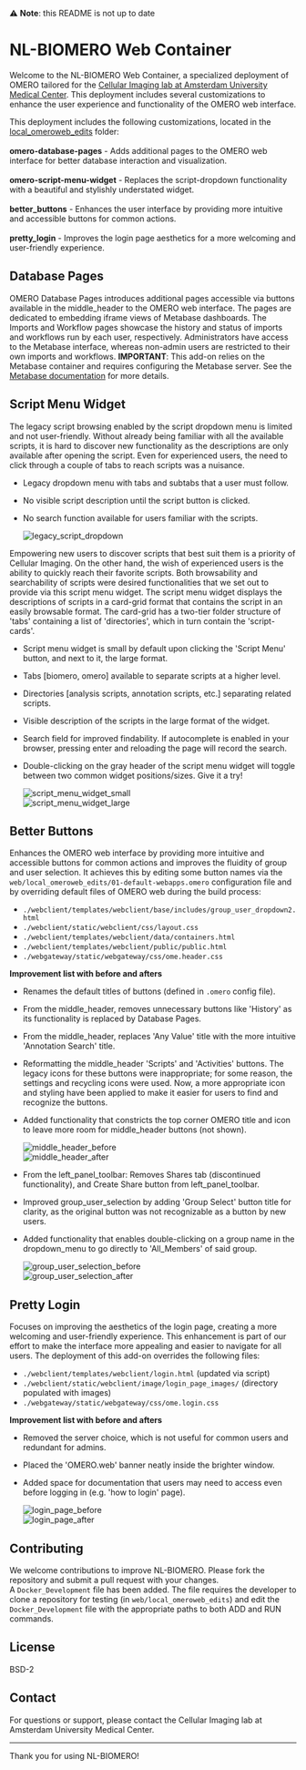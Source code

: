 ⚠️ **Note**: this README is not up to date

# NL-BIOMERO Web Container  
Welcome to the NL-BIOMERO Web Container, a specialized deployment of OMERO tailored for the [Cellular Imaging lab at Amsterdam University Medical Center](https://github.com/Cellular-Imaging-Amsterdam-UMC). This deployment includes several customizations to enhance the user experience and functionality of the OMERO web interface.

This deployment includes the following customizations, located in the [local_omeroweb_edits](web/local_omeroweb_edits) folder:  
<br>**omero-database-pages** - Adds additional pages to the OMERO web interface for better database interaction and visualization.  
<br>**omero-script-menu-widget** - Replaces the script-dropdown functionality with a beautiful and stylishly understated widget.  
<br>**better_buttons** - Enhances the user interface by providing more intuitive and accessible buttons for common actions.  
<br>**pretty_login** - Improves the login page aesthetics for a more welcoming and user-friendly experience.

## Database Pages  
OMERO Database Pages introduces additional pages accessible via buttons available in the middle_header to the OMERO web interface. The pages are dedicated to embedding iframe views of Metabase dashboards. The Imports and Workflow pages showcase the history and status of imports and workflows run by each user, respectively. Administrators have access to the Metabase interface, whereas non-admin users are restricted to their own imports and workflows. **IMPORTANT**: This add-on relies on the Metabase container and requires configuring the Metabase server. See the [Metabase documentation](../metabase/README.md) for more details.

## Script Menu Widget  
The legacy script browsing enabled by the script dropdown menu is limited and not user-friendly. Without already being familiar with all the available scripts, it is hard to discover new functionality as the descriptions are only available after opening the script. Even for experienced users, the need to click through a couple of tabs to reach scripts was a nuisance.  
- Legacy dropdown menu with tabs and subtabs that a user must follow.  
- No visible script description until the script button is clicked.  
- No search function available for users familiar with the scripts.  

    ![legacy_script_dropdown](/web/Documentation/Images/legacy_script_dropdown.PNG)

Empowering new users to discover scripts that best suit them is a priority of Cellular Imaging. On the other hand, the wish of experienced users is the ability to quickly reach their favorite scripts. Both browsability and searchability of scripts were desired functionalities that we set out to provide via this script menu widget. The script menu widget displays the descriptions of scripts in a card-grid format that contains the script in an easily browsable format. The card-grid has a two-tier folder structure of 'tabs' containing a list of 'directories', which in turn contain the 'script-cards'.

- Script menu widget is small by default upon clicking the 'Script Menu' button, and next to it, the large format.  
- Tabs [biomero, omero] available to separate scripts at a higher level.  
- Directories [analysis scripts, annotation scripts, etc.] separating related scripts.  
- Visible description of the scripts in the large format of the widget.  
- Search field for improved findability. If autocomplete is enabled in your browser, pressing enter and reloading the page will record the search.  
- Double-clicking on the gray header of the script menu widget will toggle between two common widget positions/sizes. Give it a try!  

    ![script_menu_widget_small](/web/Documentation/Images/script_menu_widget_small.PNG)  
    ![script_menu_widget_large](/web/Documentation/Images/script_menu_widget_large2.PNG)

## Better Buttons  
Enhances the OMERO web interface by providing more intuitive and accessible buttons for common actions and improves the fluidity of group and user selection. It achieves this by editing some button names via the `web/local_omeroweb_edits/01-default-webapps.omero` configuration file and by overriding default files of OMERO web during the build process:  
- `./webclient/templates/webclient/base/includes/group_user_dropdown2.html`  
- `./webclient/static/webclient/css/layout.css`  
- `./webclient/templates/webclient/data/containers.html`  
- `./webclient/templates/webclient/public/public.html`  
- `./webgateway/static/webgateway/css/ome.header.css`

**Improvement list with before and afters**  
- Renames the default titles of buttons (defined in `.omero` config file).  
- From the middle_header, removes unnecessary buttons like 'History' as its functionality is replaced by Database Pages.  
- From the middle_header, replaces 'Any Value' title with the more intuitive 'Annotation Search' title.  
- Reformatting the middle_header 'Scripts' and 'Activities' buttons. The legacy icons for these buttons were inappropriate; for some reason, the settings and recycling icons were used. Now, a more appropriate icon and styling have been applied to make it easier for users to find and recognize the buttons.  
- Added functionality that constricts the top corner OMERO title and icon to leave more room for middle_header buttons (not shown).  

    ![middle_header_before](/web/Documentation/Images/middle_header_before.PNG)  
    ![middle_header_after](/web/Documentation/Images/middle_header_after.PNG)

- From the left_panel_toolbar: Removes Shares tab (discontinued functionality), and Create Share button from left_panel_toolbar.  
- Improved group_user_selection by adding 'Group Select' button title for clarity, as the original button was not recognizable as a button by new users.  
- Added functionality that enables double-clicking on a group name in the dropdown_menu to go directly to 'All_Members' of said group.  

    ![group_user_selection_before](/web/Documentation/Images/left_pange_toolbar_before.PNG)  
    ![group_user_selection_after](/web/Documentation/Images/left_pange_toolbar_after.PNG)

## Pretty Login  
Focuses on improving the aesthetics of the login page, creating a more welcoming and user-friendly experience. This enhancement is part of our effort to make the interface more appealing and easier to navigate for all users. The deployment of this add-on overrides the following files:  
- `./webclient/templates/webclient/login.html` (updated via script)  
- `./webclient/static/webclient/image/login_page_images/` (directory populated with images)  
- `./webgateway/static/webgateway/css/ome.login.css`

**Improvement list with before and afters**  
- Removed the server choice, which is not useful for common users and redundant for admins.  
- Placed the 'OMERO.web' banner neatly inside the brighter window.  
- Added space for documentation that users may need to access even before logging in (e.g. 'how to login' page).  

    ![login_page_before](/web/Documentation/Images/login_page_before.PNG)  
    ![login_page_after](/web/Documentation/Images/login_page_after.PNG)


## Contributing  
We welcome contributions to improve NL-BIOMERO. Please fork the repository and submit a pull request with your changes.  
A `Docker_Development` file has been added. The file requires the developer to clone a repository for testing (in `web/local_omeroweb_edits`) and edit the `Docker_Development` file with the appropriate paths to both ADD and RUN commands.

## License  
BSD-2

## Contact  
For questions or support, please contact the Cellular Imaging lab at Amsterdam University Medical Center.

---

Thank you for using NL-BIOMERO!
